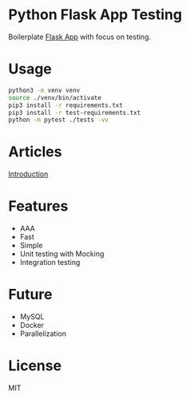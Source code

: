 Python Flask App Testing
=

Boilerplate [Flask App](http://flask.pocoo.org/) with focus on testing.

Usage
==

```bash
python3 -m venv venv
source ./venv/bin/activate
pip3 install -r requirements.txt
pip3 install -r test-requirements.txt
python -m pytest ./tests -vv
```

Articles
==

[Introduction](docs/python-flask-app-testing.md)


Features
==

* AAA
* Fast
* Simple
* Unit testing with Mocking
* Integration testing

Future
==

* MySQL
* Docker
* Parallelization

License
==

MIT
